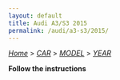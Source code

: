 ```yaml
---
layout: default
title: Audi A3/S3 2015
permalink: /audi/a3-s3/2015/
---
```

[*Home*](/) > [*CAR*](/car/) > [*MODEL*](/car/model/) > [*YEAR*](/car/model/year/)

**Follow the instructions**